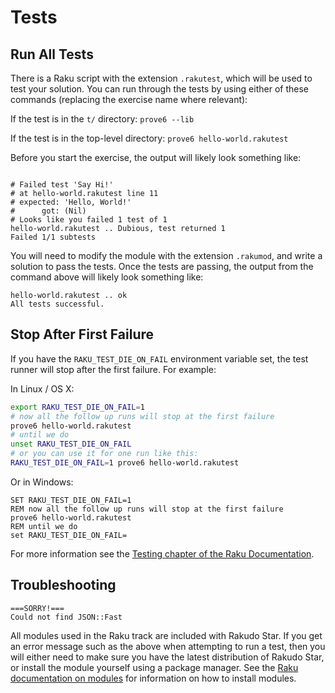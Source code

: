 # Tests

## Run All Tests

There is a Raku script with the extension `.rakutest`, which will be used to test your solution.
You can run through the tests by using either of these commands (replacing the exercise name where relevant):

If the test is in the `t/` directory:
`prove6 --lib`

If the test is in the top-level directory:
`prove6 hello-world.rakutest`

Before you start the exercise, the output will likely look something like:

```

# Failed test 'Say Hi!'
# at hello-world.rakutest line 11
# expected: 'Hello, World!'
#      got: (Nil)
# Looks like you failed 1 test of 1
hello-world.rakutest .. Dubious, test returned 1
Failed 1/1 subtests
```
You will need to modify the module with the extension `.rakumod`, and
write a solution to pass the tests. Once the tests are passing, the output from
the command above will likely look something like:

```
hello-world.rakutest .. ok
All tests successful.
```

## Stop After First Failure

If you have the `RAKU_TEST_DIE_ON_FAIL` environment variable set, the test
runner will stop after the first failure. For example:

In Linux / OS X:

```bash
export RAKU_TEST_DIE_ON_FAIL=1
# now all the follow up runs will stop at the first failure
prove6 hello-world.rakutest
# until we do
unset RAKU_TEST_DIE_ON_FAIL
# or you can use it for one run like this:
RAKU_TEST_DIE_ON_FAIL=1 prove6 hello-world.rakutest
```

Or in Windows:

```
SET RAKU_TEST_DIE_ON_FAIL=1
REM now all the follow up runs will stop at the first failure
prove6 hello-world.rakutest
REM until we do
set RAKU_TEST_DIE_ON_FAIL=
```

For more information see the
[Testing chapter of the Raku Documentation](https://docs.raku.org/language/testing.html).

## Troubleshooting

```
===SORRY!===
Could not find JSON::Fast
```

All modules used in the Raku track are included with Rakudo Star. If you get an
error message such as the above when attempting to run a test, then you will either
need to make sure you have the latest distribution of Rakudo Star, or install the
module yourself using a package manager. See the
[Raku documentation on modules](https://docs.raku.org/language/modules#Looking_for_and_installing_modules.)
for information on how to install modules.

